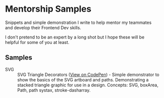# Mentorship Samples
Snippets and simple demonstration I write to help mentor my teammates and develop their Frontend Dev skills.

I don't pretend to be an expert by a long shot but I hope these will be helpful for some of you at least.

## Samples

<dl>
    <dt>SVG</dt>
    <dd>SVG Triangle Decorators (<a href="https://codepen.io/SgiobairOg/pen/zzMzmm">View on CodePen</a>) - Simple demonstrator to show the basics of the SVG artboard and paths. Demonstrating a stacked triangle graphic for use in a design. Concepts: SVG, boxArea, Path, path systax, stroke-dasharray. </dd>
</dl>